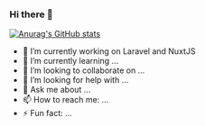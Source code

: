 ### Hi there 👋

[![Anurag's GitHub stats](https://github-readme-stats.vercel.app/api?username=eziz)](https://github.com/eziz/github-readme-stats)

- 🔭 I’m currently working on Laravel and NuxtJS
- 🌱 I’m currently learning ...
- 👯 I’m looking to collaborate on ...
- 🤔 I’m looking for help with ...
- 💬 Ask me about ...
- 📫 How to reach me: ...
- ⚡ Fun fact: ...

